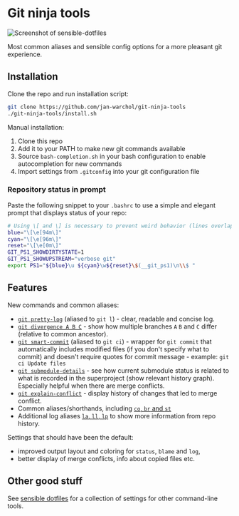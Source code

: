 Git ninja tools
===============

![Screenshot of sensible-dotfiles](https://i.imgur.com/a4auwdx.png)

Most common aliases and sensible config options for a more pleasant git
experience.


Installation
------------

Clone the repo and run installation script:

```bash
git clone https://github.com/jan-warchol/git-ninja-tools
./git-ninja-tools/install.sh
```

Manual installation:
1. Clone this repo
1. Add it to your PATH to make new git commands available
1. Source `bash-completion.sh` in your bash configuration to enable
   autocompletion for new commands
1. Import settings from `.gitconfig` into your git configuration file

### Repository status in prompt

Paste the following snippet to your `.bashrc` to use a simple and elegant
prompt that displays status of your repo:

```bash
# Using \[ and \] is necessary to prevent weird behavior (lines overlapping).
blue="\[\e[94m\]"
cyan="\[\e[96m\]"
reset="\[\e[0m\]"
GIT_PS1_SHOWDIRTYSTATE=1
GIT_PS1_SHOWUPSTREAM="verbose git"
export PS1="${blue}\u ${cyan}\w${reset}\$(__git_ps1)\n\\$ "
```


Features
--------

New commands and common aliases:

- [`git pretty-log`](git-pretty-log) (aliased to `git l`) - clear, readable and
  concise log.
- [`git divergence A B C`](git-divergence) - show how multiple branches `A` `B`
  and `C` differ (relative to common ancestor).
- [`git smart-commit`](git-smart-commit) (aliased to `git ci`) - wrapper for
  `git commit` that automatically includes modified files (if you don't specify
  what to commit) and doesn't require quotes for commit message - example:
  `git ci Update files`
- [`git submodule-details`](git-submodule-details) - see how current submodule
  status is related to what is recorded in the superproject (show relevant
  history graph).  Especially helpful when there are merge conflicts.
- [`git explain-conflict`](git-explain-conflict) - display history of changes
  that led to merge conflict.
- Common aliases/shorthands, including [`co`, `br` and `st`](.gitconfig#L7)
- Additional log aliases [`la`, `ll`, `lp`](.gitconfig#L30) to show more
  information from repo history.

Settings that should have been the default:
- improved output layout and coloring for `status`, `blame` and `log`,
- better display of merge conflicts, info about copied files etc.


Other good stuff
----------------

See [sensible dotfiles](https://github.com/jan-warchol/sensible-dotfiles/) for
a collection of settings for other command-line tools.
